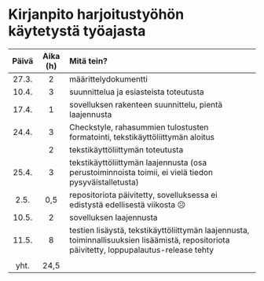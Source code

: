 <h1>Kirjanpito harjoitustyöhön käytetystä työajasta</h1>

| Päivä  | Aika (h)| Mitä tein? |
|:------:|:-------:|:----------|
| 27.3.  | 2       | määrittelydokumentti |
| 10.4.  | 3       | suunnittelua ja esiasteista toteutusta        |
| 17.4.  | 1       | sovelluksen rakenteen suunnittelu, pientä laajennusta         |
| 24.4.  | 3       | Checkstyle, rahasummien tulostusten formatointi, tekstikäyttöliittymän aloitus |
|        | 2       | tekstikäyttöliittymän toteutusta |
| 25.4.  | 3       | tekstikäyttöliittymän laajennusta (osa perustoiminnoista toimii, ei vielä tiedon pysyväistalletusta)|
| 2.5.   | 0,5     | repositoriota päivitetty, sovelluksessa ei edistystä edellisestä viikosta ☹️|
| 10.5.  | 2       | sovelluksen laajennusta |
| 11.5.  | 8       | testien lisäystä, tekstikäyttöliittymän laajennusta, toiminnallisuuksien lisäämistä, repositoriota päivitetty, loppupalautus-release tehty |
||||
| yht.   | 24,5       |    |
